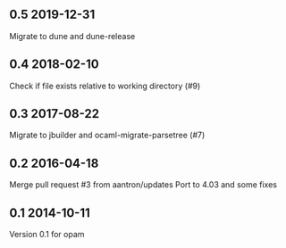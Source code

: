 0.5 2019-12-31
---------------------------------

Migrate to dune and dune-release

0.4 2018-02-10
---------------------------------

Check if file exists relative to working directory (#9)

0.3 2017-08-22
---------------------------------

Migrate to jbuilder and ocaml-migrate-parsetree (#7)

0.2 2016-04-18
---------------------------------

Merge pull request #3 from aantron/updates
Port to 4.03 and some fixes

0.1 2014-10-11
---------------------------------

Version 0.1 for opam
